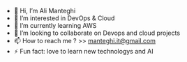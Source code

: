 - 👋 Hi, I’m Ali Manteghi
- 👀 I’m interested in DevOps & Cloud
- 🌱 I’m currently learning AWS
- 💞️ I’m looking to collaborate on Devops and cloud projects
- 📫 How to reach me ? >> manteghi.it@gmail.com
- ⚡ Fun fact: love to learn new technologys and AI

<!---
alimanteghi/alimanteghi is a ✨ special ✨ repository because its `README.md` (this file) appears on your GitHub profile.
You can click the Preview link to take a look at your changes.
--->
